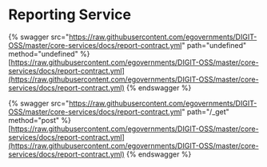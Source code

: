 # Reporting Service

{% swagger src="https://raw.githubusercontent.com/egovernments/DIGIT-OSS/master/core-services/docs/report-contract.yml" path="undefined" method="undefined" %}
[https://raw.githubusercontent.com/egovernments/DIGIT-OSS/master/core-services/docs/report-contract.yml](https://raw.githubusercontent.com/egovernments/DIGIT-OSS/master/core-services/docs/report-contract.yml)
{% endswagger %}

{% swagger src="https://raw.githubusercontent.com/egovernments/DIGIT-OSS/master/core-services/docs/report-contract.yml" path="/_get" method="post" %}
[https://raw.githubusercontent.com/egovernments/DIGIT-OSS/master/core-services/docs/report-contract.yml](https://raw.githubusercontent.com/egovernments/DIGIT-OSS/master/core-services/docs/report-contract.yml)
{% endswagger %}
